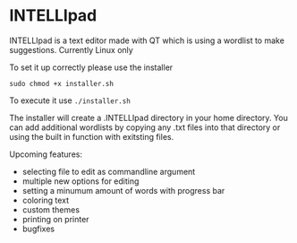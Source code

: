 # INTELLIpad
INTELLIpad is a text editor made with QT which is using a wordlist to make suggestions.
Currently Linux only

To set it up correctly please use the installer

``
sudo chmod +x installer.sh
``

To execute it use 
``
./installer.sh
``

The installer will create a .INTELLIpad directory in your home directory.
You can add additional wordlists by copying any .txt files into that directory or using the built in function with exitsting files.

Upcoming features:
- selecting file to edit as commandline argument
- multiple new options for editing 
- setting a minumum amount of words with progress bar
- coloring text
- custom themes 
- printing on printer
- bugfixes
